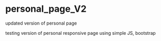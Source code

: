 # personal_page_V2
updated version of personal page

testing version of personal responsive page using simple JS, bootstrap
